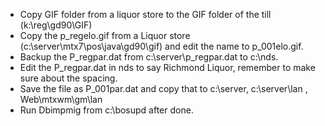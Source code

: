 - Copy GIF folder from a liquor store to the GIF folder of the
  till (k:\reg\gd90\GIF)
- Copy the p_regelo.gif from a Liquor store
  (c:\server\mtx7\pos\java\gd90\gif) and edit the name to p_001elo.gif.
- Backup the P_regpar.dat from c:\server\p_regpar.dat to
  c:\nds.
- Edit the P_regpar.dat in nds to say Richmond Liquor,
  remember to make sure about the spacing.
- Save the file as P_001par.dat and copy that to c:\server,
  c:\server\lan , Web\mtxwm\gm\lan
- Run Dbimpmig from c:\bosupd after done.